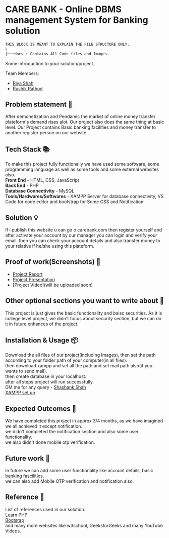 # CARE BANK - Online DBMS management System for Banking solution
```bash
THIS BLOCK IS MEANT TO EXPLAIN THE FILE STRUCTURE ONLY.
\
├───docs : Contains All Code files and Images.
```

Some introduction to your solution/project.

Team Members:

- [Riya Shah](https://github.com/Riya1308)
- [Rushik Rathod](https://github.com/rushikrathod812)

## Problem statement 🐾

After demonetization and Pendamic the market of online money transfer plateform's demand rises alot. Our project also does the same thing at basic level.
Our Project contains Basic banking facilities and money transfer to another register person on our website.

## Tech Stack 📚

To make this project fully functionally we have used some software, some programming language as well as some tools and some external websites also.
</br><b>Front End</b> - HTML, CSS, JavaScript</br>
<b>Back End</b> - PHP</br>
<b>Database Connectivity</b> - MySQL</br>
<b>Tools/Hardwares/Softwares</b> - XAMPP Server for database connectivity, VS Code for code editor and bootstrap for Some CSS and Notification</br>

## Solution 💡

If i publish this website u can go o carebank.com then register yourself and after activate your account by our manager you can login and verify your email. then you can check your account details and also transfer money to your relative if he/she using this plateform.

## Proof of work(Screenshots) 🎥

- [Project Report](https://drive.google.com/file/d/1AaTXuqwondg2TDCogcEf2Vt0fLWOLEPR/view?usp=sharing)
- [Project Presentation](https://drive.google.com/file/d/1jpcHOUfOdP8GA3eLEi11gnY6iKQ-_LNV/view?usp=sharing)
- [Project Video](will be uploaded soon)

## Other optional sections you want to write about 📝

This project is just gives the basic functionality and baisc securities.
As it is college level project, we didn't focus about security section, but we can do it in future enhances of the project.

## Installation & Usage 📦

Download the all files of our project(including Images), then set the path according to your folder path of your computer(in all files).</br>
then download xampp and set all the path and set mail path also(if you wants to send mail).</br>
then create database in your localhost.</br>
after all steps project will run successfully.</br>
DM me for any query - [Shashank Shah](https://shashank-shah.mystrikingly.com/)</br>
[XAMPP set up](https://www.youtube.com/watch?v=at19OmH2Bg4&list=PLu0W_9lII9aikXkRE0WxDt1vozo3hnmtR&index=1&t=994s)

## Expected Outcomes 💯

We have completed this project in approx 3/4 months, as we have imagined we all achieved it except notification.</br>
we didn't completed the notification section and also some user functionality.</br>
we also didn't done mobile otp verification.</br>

## Future work 🤔

In future we can add some user functionality like account details, basic banking fascilities.</br>
we can also add Mobile OTP verification and notification also.

## Reference 📖

List of references used in our solution.</br>
[Learn PHP](https://www.youtube.com/playlist?list=PLu0W_9lII9aikXkRE0WxDt1vozo3hnmtR)</br>
[Bootsrap](https://getbootstrap.com/)</br>
and many more websites like w3school, GeeksforGeeks and many YouTube Videos.
